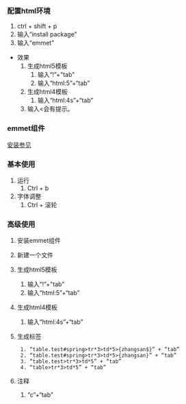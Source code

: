 ### 配置html环境 ###
1. ctrl + shift + p
2. 输入“install package”
3. 输入“emmet”

- 效果
	1. 生成html5模板
		1. 输入“!”+"tab"
		2. 输入“html:5”+“tab”
	2. 生成html4模板
		1. 输入“html:4s”+“tab”
	3. 输入<会有提示。

### emmet组件 ###
[安装参见](https://www.cnblogs.com/90wang/p/6019150.html)

### 基本使用 ###
1. 运行
	1. Ctrl + b
2. 字体调整
	1. Ctrl + 滚轮

### 高级使用 ###
1. 安装emmet组件
2. 新建一个文件
3. 生成html5模板
	1. 输入“!”+"tab"
	2. 输入“html:5”+“tab”
4. 生成html4模板
	1. 输入“html:4s”+“tab”
5. 生成标签

		1. “table.test#spring>tr*3>td*5>{zhangsan$}” + “tab”
		2. “table.test#spring>tr*3>td*5>{zhangsan}” + “tab”
		3. “table.test>tr*3>td*5” + “tab”
		4. “table>tr*3>td*5” + “tab”
6. 注释
	1. “c”+“tab”